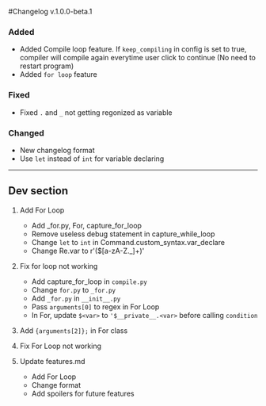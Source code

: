 #Changelog v.1.0.0-beta.1

### Added
- Added Compile loop feature. If `keep_compiling` in config is set to true, compiler will compile again everytime user click to continue (No need to restart program)
- Added `for loop` feature

### Fixed
- Fixed `.` and `_` not getting regonized as variable

### Changed
- New changelog format
- Use `let` instead of `int` for variable declaring

---

## Dev section
1. Add For Loop
    - Add _for.py, For, capture_for_loop
    - Remove useless debug statement in capture_while_loop
    - Change `let` to `int` in Command.custom_syntax.var_declare 
    - Change Re.var to r'(\$[a-zA-Z._]+)'

1. Fix for loop not working
    - Add capture_for_loop in `compile.py`
    - Change `for.py` to `_for.py`
    - Add `_for.py` in `__init__.py`
    - Pass `arguments[0]` to regex in For Loop 
    - In For, update `$<var>` to `'$__private__.<var>` before calling `condition`

1. Add `{arguments[2]};` in For class

1. Fix For Loop not working

1. Update features.md
    - Add For Loop
    - Change format
    - Add spoilers for future features